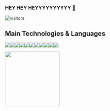 ### HEY HEY HEYYYYYYYYYY 👋

![visitors](https://visitor-badge.glitch.me/badge?page_id=${MrBaggieBug}?page_id=page.idd)


## Main Technologies & Languages
<img src="https://img.shields.io/badge/-HTML5-E34F26?style=for-the-badge&logo=html5&logoColor=FFFFFF" /><img src="https://img.shields.io/badge/-CSS3-1572B6?style=for-the-badge&logo=css3&logoColor=FFFFFF" /><img src="https://img.shields.io/badge/-Bootstrap-563D7C?style=for-the-badge&logo=bootstrap&logoColor=FFFFFF" /><img src="https://img.shields.io/badge/-JavaScript-eed718?style=for-the-badge&logo=javascript&logoColor=FFFFFF" /><img src="https://img.shields.io/badge/-React-000000?style=for-the-badge&logo=react&logoColor=00c8ff" /><img src="http://img.shields.io/badge/-NestJS-D9224C?style=for-the-badge&logo=nestjs&logoColor=FFFFFF" /><img src="https://img.shields.io/badge/-TypeORM-E83524?style=for-the-badge" /><img src="http://img.shields.io/badge/-Git-F1502F?style=for-the-badge&logo=git&logoColor=FFFFFF" /><img src="https://img.shields.io/badge/-MySQL-F29111?style=for-the-badge&logo=mysql&logoColor=FFFFFF" /><img src="https://img.shields.io/badge/-SQLite-6CB9E1?style=for-the-badge&logo=sqlite&logoColor=FFFFFF" /><img src="https://img.shields.io/badge/-Docker-2391E6?style=for-the-badge&logo=docker&logoColor=FFFFFF" />


<img height="180em" src="https://github-readme-stats.vercel.app/api?username=MrBaggieBug&show_icons=true&hide_border=true&&count_private=true&include_all_commits=true" />
<!--
**MrBaggieBug/MrBaggieBug** is a ✨ _special_ ✨ repository because its `README.md` (this file) appears on your GitHub profile.

Here are some ideas to get you started:

- 🔭 I’m currently working on ...
- 🌱 I’m currently learning ...
- 👯 I’m looking to collaborate on ...
- 🤔 I’m looking for help with ...
- 💬 Ask me about ...
- 📫 How to reach me: ...
- 😄 Pronouns: ...
- ⚡ Fun fact: ...
-->
